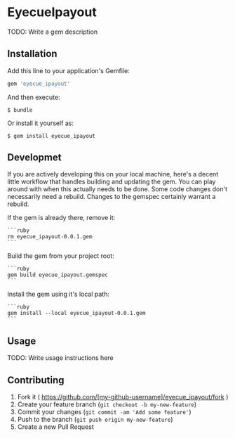 # EyecueIpayout

TODO: Write a gem description

## Installation

Add this line to your application's Gemfile:

```ruby
gem 'eyecue_ipayout'
```

And then execute:

    $ bundle

Or install it yourself as:

    $ gem install eyecue_ipayout

## Developmet

If you are actively developing this on your local machine, here's a
decent little workflow that handles building and updating the gem.
You can play around with when this actually needs to be done.  Some 
code changes don't necessarily need a rebuild.  Changes to the gemspec
certainly warrant a rebuild.

If the gem is already there, remove it:
	
	```ruby
	rm eyecue_ipayout-0.0.1.gem
	```

Build the gem from your project root:
	
	```ruby
	gem build eyecue_ipayout.gemspec
	```
Install the gem using it's local path:

	```ruby
	gem install --local eyecue_ipayout-0.0.1.gem
	```
## Usage

TODO: Write usage instructions here

## Contributing

1. Fork it ( https://github.com/[my-github-username]/eyecue_ipayout/fork )
2. Create your feature branch (`git checkout -b my-new-feature`)
3. Commit your changes (`git commit -am 'Add some feature'`)
4. Push to the branch (`git push origin my-new-feature`)
5. Create a new Pull Request
